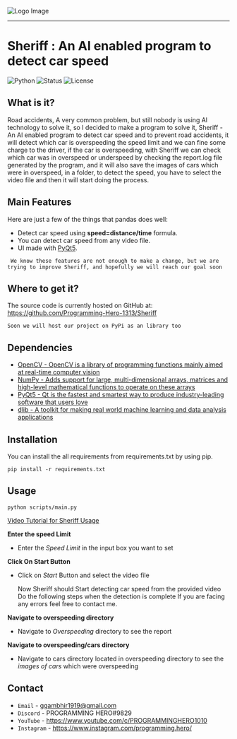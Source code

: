 ![Logo Image](https://i.ibb.co/Y0cjWHS/Logo-Image.png)

-----------------

# Sheriff : An AI enabled program to detect car speed

![Python](https://img.shields.io/badge/python-3.9-blue)
![Status](https://img.shields.io/badge/status-stable-brightgreen)
![License](https://img.shields.io/badge/license-MIT-red)

## What is it?

Road accidents, A very common problem, but still nobody is using Al technology to solve it,
so I decided to make a program to solve it, Sheriff - An Al enabled program to detect car speed and to prevent road accidents, 
it will detect which car is overspeeding the speed limit and we can fine some charge to the driver, 
if the car is overspeeding, with Sheriff we can check which car was in overspeed or underspeed by checking the report.log file generated by the program, 
and it will also save the images of cars which were in overspeed, in a folder, to detect the speed, 
you have to select the video file and then it will start doing the process.

## Main Features

Here are just a few of the things that pandas does well:

 - Detect car speed using **speed=distance/time** formula.
 - You can detect car speed from any video file.
 - UI made with [PyQt5](https://www.qt.io/).

 ` We know these features are not enough to make a change, but we are trying to improve Sheriff, and hopefully we will reach our goal soon`

## Where to get it?

The source code is currently hosted on GitHub at:
https://github.com/Programming-Hero-1313/Sheriff

`Soon we will host our project on PyPi as an library too`

## Dependencies

- [OpenCV - OpenCV is a library of programming functions mainly aimed at real-time computer vision](https://opencv.org/)
- [NumPy - Adds support for large, multi-dimensional arrays, matrices and high-level mathematical functions to operate on these arrays](https://www.numpy.org)
- [PyQt5 - Qt is the fastest and smartest way to produce industry-leading software that users love](https://www.qt.io/) 
- [dlib - A toolkit for making real world machine learning and data analysis applications](http://dlib.net/)

## Installation

You can install the all requirements from requirements.txt by using pip.

    pip install -r requirements.txt

## Usage

    python scripts/main.py

[Video Tutorial for Sheriff Usage](https://streamable.com/29yprj)

**Enter the speed Limit**
- Enter the *Speed Limit* in the input box you want to set

**Click On Start Button**
 - Click on *Start* Button and select the video file

    Now Sheriff should Start detecting car speed from the provided video
    Do the following steps when the detection is complete
    If you are facing any errors feel free to contact me.

**Navigate to overspeeding directory**
 - Navigate to *Overspeeding* directory to see the report

**Navigate to overspeeding/cars directory**
 - Navigate to cars directory located in overspeeding directory to see the *images of cars* which were overspeeding
 
## Contact

- `Email` - ggambhir1919@gmail.com
- `Discord` - PROGRAMMING HERO#9829
- `YouTube` - https://www.youtube.com/c/PROGRAMMINGHERO1010
- `Instagram` - https://www.instagram.com/programming.hero/
